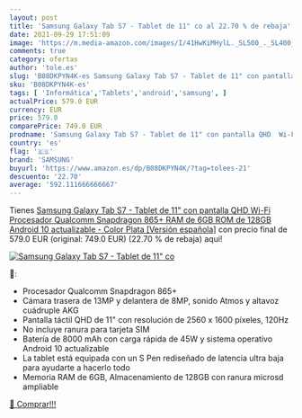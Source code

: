 ```yaml
---
layout: post
title: 'Samsung Galaxy Tab S7 - Tablet de 11" co al 22.70 % de rebaja'
date: 2021-09-29 17:51:09
image: 'https://m.media-amazon.com/images/I/41HwKiMHylL._SL500_._SL400_.jpg'
comments: true
category: ofertas
author: 'tole.es'
slug: 'B08DKPYN4K-es Samsung Galaxy Tab S7 - Tablet de 11" con pantalla QHD Wi-...'
sku: 'B08DKPYN4K-es'
tags: [ 'Informática','Tablets','android','samsung', ]
actualPrice: 579.0 EUR
currency: EUR
price: 579.0
comparePrice: 749.0 EUR
prodname: 'Samsung Galaxy Tab S7 - Tablet de 11" con pantalla QHD  Wi-Fi  Procesador Qualcomm Snapdragon 865+  RAM de 6GB  ROM de 128GB  Android 10 actualizable  - Color Plata [Versión española]'
country: 'es'
flag: '🇪🇸'
brand: 'SAMSUNG'
buyurl: 'https://www.amazon.es/dp/B08DKPYN4K/?tag=tolees-21'
descuento: '22.70'
average: '592.111666666667'
---
```


Tienes [Samsung Galaxy Tab S7 - Tablet de 11" con pantalla QHD  Wi-Fi  Procesador Qualcomm Snapdragon 865+  RAM de 6GB  ROM de 128GB  Android 10 actualizable  - Color Plata [Versión española]](https://www.amazon.es/dp/B08DKPYN4K/?tag=tolees-21) con precio final de  579.0 EUR (original: 749.0 EUR) (22.70 %  de rebaja) aqui!

[![Samsung Galaxy Tab S7 - Tablet de 11" co](https://m.media-amazon.com/images/I/41HwKiMHylL._SL500_._SL400_.jpg)](https://www.amazon.es/dp/B08DKPYN4K/?tag=tolees-21)

🔎:

- Procesador Qualcomm Snapdragon 865+
- Cámara trasera de 13MP y delantera de 8MP, sonido Atmos y altavoz cuádruple AKG
- Pantalla táctil QHD de 11" con resolución de 2560 x 1600 píxeles, 120Hz
- No incluye ranura para tarjeta SIM
- Batería de 8000 mAh con carga rápida de 45W y sistema operativo Android 10 actualizable
- La tablet está equipada con un S Pen rediseñado de latencia ultra baja para ayudarte a hacerlo todo
- Memoria RAM de 6GB, Almacenamiento de 128GB con ranura microsd ampliable

[🛒 Comprar!!!](https://www.amazon.es/dp/B08DKPYN4K/?tag=tolees-21)
